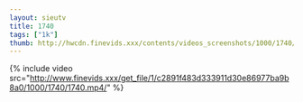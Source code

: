 ```yaml
--- 
layout: sieutv
title: 1740
tags: ["1k"]
thumb: http://hwcdn.finevids.xxx/contents/videos_screenshots/1000/1740/preview.mp4.jpg
---
```

{% include video src="http://www.finevids.xxx/get_file/1/c2891f483d333911d30e86977ba9b8a0/1000/1740/1740.mp4/" %} 
